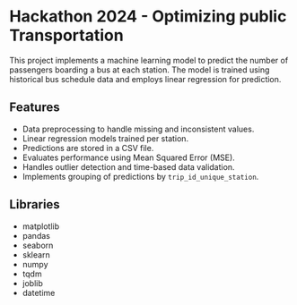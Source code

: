   # Hackathon 2024 - Optimizing public Transportation

This project implements a machine learning model to predict the number of passengers boarding a bus at each station. The model is trained using historical bus schedule data and employs linear regression for prediction. 

## Features
- Data preprocessing to handle missing and inconsistent values.
- Linear regression models trained per station.
- Predictions are stored in a CSV file.
- Evaluates performance using Mean Squared Error (MSE).
- Handles outlier detection and time-based data validation.
- Implements grouping of predictions by `trip_id_unique_station`.
  
## Libraries
- matplotlib
- pandas
- seaborn
- sklearn
- numpy
- tqdm
- joblib
- datetime

